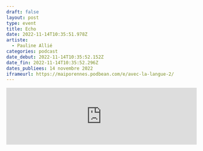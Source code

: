 ```yaml
---
draft: false
layout: post
type: event
title: Echo
date: 2022-11-14T10:35:51.978Z
artiste:
  - Pauline Allié
categories: podcast
date_debut: 2022-11-14T10:35:52.152Z
date_fin: 2022-11-14T10:35:52.296Z
dates_publiees: 14 novembre 2022
iframeurl: https://maiporennes.podbean.com/e/avec-la-langue-2/
---
```

<iframe title="Lecture ”Echo” - Pauline Allié" allowtransparency="true" style="border: none; min-width: min(100%, 430px);" scrolling="no" data-name="pb-iframe-player" src="https://www.podbean.com/player-v2/?i=7dfpv-12f96c6-pb&from=pb6admin&share=1&download=1&rtl=0&fonts=Arial&skin=1&font-color=&logo_link=episode_page&btn-skin=7" width="100%" height="150"></iframe>
